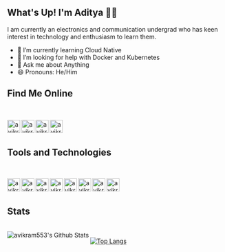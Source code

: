 ## What's Up! I'm Aditya 👨‍💻
I am currently an electronics and communication undergrad who has keen interest in technology and enthusiasm to learn them.
- 🌱 I’m currently learning Cloud Native
- 🤔 I’m looking for help with Docker and Kubernetes
- 💬 Ask me about Anything
- 😄 Pronouns: He/Him

## Find Me  Online
<br>

[<img align="left" alt="avikram553 | Gmail" width="30px" src="https://cdn.jsdelivr.net/npm/simple-icons@v3/icons/gmail.svg" />][gmail]
[<img align="left" alt="avikram553 | LinkedIn" width="30px" src="https://cdn.jsdelivr.net/npm/simple-icons@v3/icons/linkedin.svg" />][linkedin]
[<img align="left" alt="avikram553 | Instagram" width="30px" src="https://cdn.jsdelivr.net/npm/simple-icons@v3/icons/instagram.svg" />][instagram]
[<img align="left" alt="avikram553 | Codechef" width="30px" src="https://cdn.jsdelivr.net/npm/simple-icons@v3/icons/codechef.svg" />][Codechef]

[instagram]: https://instagram.com/avikram553
[linkedin]: https://www.linkedin.com/in/avikram553
[Codechef]: https://www.codechef.com/users/avikram553
[gmail]: https://mail.google.com/mail/u/0/?fs=1&tf=cm&source=mailto&to=avikram553@gmail.com
[github]: https://www.github.com/avikram553
<br>
<br>

## Tools and Technologies
<br>

[<img align="left" alt="avikram553 | Python" width="30px" src="https://cdn.jsdelivr.net/npm/simple-icons@v3/icons/python.svg" />][github]
[<img align="left" alt="avikram553 | C" width="30px" src="https://cdn.jsdelivr.net/npm/simple-icons@v3/icons/c.svg" />][github]
[<img align="left" alt="avikram553 | HTML" width="30px" src="https://cdn.jsdelivr.net/npm/simple-icons@v3/icons/html5.svg" />][github]
[<img align="left" alt="avikram553 | Azure" width="30px" src="https://cdn.jsdelivr.net/npm/simple-icons@v3/icons/microsoftazure.svg" />][github]
[<img align="left" alt="avikram553 | Flask" width="30px" src="https://cdn.jsdelivr.net/npm/simple-icons@v3/icons/flask.svg" />][github]
[<img align="left" alt="avikram553 | MySql" width="30px" src="https://cdn.jsdelivr.net/npm/simple-icons@v3/icons/mysql.svg" />][github]
[<img align="left" alt="avikram553 | Numpy" width="30px" src="https://cdn.jsdelivr.net/npm/simple-icons@v3/icons/numpy.svg" />][github]
[<img align="left" alt="avikram553 | Pandas" width="30px" src="https://cdn.jsdelivr.net/npm/simple-icons@v3/icons/pandas.svg" />][github]

<br>
<br>

## Stats
<br>

<img align="left" alt="avikram553's Github Stats" src="https://github-readme-stats.vercel.app/api?username=avikram553&show_icons=true&hide_border=true" />

[![Top Langs](https://github-readme-stats.vercel.app/api/top-langs/?username=avikram553&show_icons=true&hide_border=true)](https://github.com/avikram553)

<!--
**avikram553/avikram553** is a ✨ _special_ ✨ repository because its `README.md` (this file) appears on your GitHub profile.

Here are some ideas to get you started:



-->
